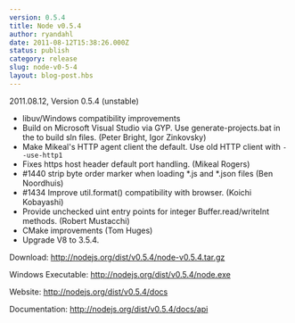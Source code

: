 ```yaml
---
version: 0.5.4
title: Node v0.5.4
author: ryandahl
date: 2011-08-12T15:38:26.000Z
status: publish
category: release
slug: node-v0-5-4
layout: blog-post.hbs
---
```


2011.08.12, Version 0.5.4 (unstable)

<ul><li>libuv/Windows compatibility improvements

<li>Build on Microsoft Visual Studio via GYP. Use generate-projects.bat in the to build sln files. (Peter Bright, Igor Zinkovsky)

<li>Make Mikeal's HTTP agent client the default. Use old HTTP client with <code>--use-http1</code>

<li>Fixes https host header default port handling. (Mikeal Rogers)

<li>#1440 strip byte order marker when loading *.js and *.json files (Ben Noordhuis)

<li>#1434 Improve util.format() compatibility with browser. (Koichi Kobayashi)

<li>Provide unchecked uint entry points for integer Buffer.read/writeInt methods. (Robert Mustacchi)

<li>CMake improvements (Tom Huges)

<li>Upgrade V8 to 3.5.4.</ul>


Download: <a href="http://nodejs.org/dist/v0.5.4/node-v0.5.4.tar.gz">http://nodejs.org/dist/v0.5.4/node-v0.5.4.tar.gz</a>

Windows Executable: <a href="http://nodejs.org/dist/v0.5.4/node.exe">http://nodejs.org/dist/v0.5.4/node.exe</a>

Website: <a href="http://nodejs.org/dist/v0.5.4/docs">http://nodejs.org/dist/v0.5.4/docs</a>

Documentation: <a href="http://nodejs.org/dist/v0.5.4/docs/api">http://nodejs.org/dist/v0.5.4/docs/api</a>
